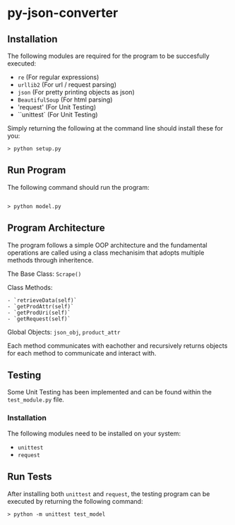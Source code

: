 # py-json-converter

## Installation

The following modules are required for the program to be succesfully executed:

- `re` (For regular expressions)
- `urllib2` (For url / request parsing)
- `json` (For pretty printing objects as json)
- `BeautifulSoup` (For html parsing)
- 'request' (For Unit Testing)
- ``unittest` (For Unit Testing)

Simply returning the following at the command line should install these for you:

```
> python setup.py

```

## Run Program

The following command should run the program:

```

> python model.py

```

## Program Architecture

The program follows a simple OOP architecture and the fundamental operations are called using a class mechanisim that adopts multiple methods through inheritence. 

The Base Class: `Scrape()` 

Class Methods: 

	- `retrieveData(self)`
	- `getProdAttr(self)`
	- `getProdUri(self)`
	- `getRequest(self)`

Global Objects: `json_obj`, `product_attr`

Each method communicates with eachother and recursively returns objects for each method to communicate and interact with.

## Testing

Some Unit Testing has been implemented and can be found within the `test_module.py` file.

### Installation

The following modules need to be installed on your system: 

- `unittest`
- `request`

## Run Tests

After installing both `unittest` and `request`, the testing program can be executed by returning the following command:

```
> python -m unittest test_model

```